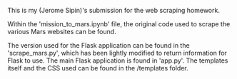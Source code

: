 This is my (Jerome Sipin)'s submission for the web scraping homework.

Within the 'mission_to_mars.ipynb' file, the original code used to scrape the
various Mars websites can be found.

The version used for the Flask application can be found in the 'scrape_mars.py',
which has been lightly modified to return information for Flask to use. The main
Flask application is found in 'app.py'. The templates itself and the CSS used
can be found in the /templates folder.
